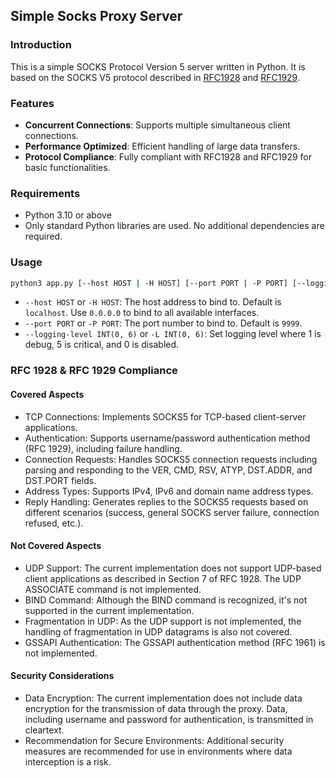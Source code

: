 ## Simple Socks Proxy Server
### Introduction
This is a simple SOCKS Protocol Version 5 server written in Python. It is based on the SOCKS V5 protocol described in [RFC1928](https://www.ietf.org/rfc/rfc1928.txt) and [RFC1929](https://www.ietf.org/rfc/rfc1929.txt).

### Features
- **Concurrent Connections**: Supports multiple simultaneous client connections.
- **Performance Optimized**: Efficient handling of large data transfers.
- **Protocol Compliance**: Fully compliant with RFC1928 and RFC1929 for basic functionalities.

### Requirements
- Python 3.10 or above
- Only standard Python libraries are used. No additional dependencies are required.

### Usage
```bash
python3 app.py [--host HOST | -H HOST] [--port PORT | -P PORT] [--logging-level INT(0,6) | -L INT(0, 6)]
```
- `--host HOST` or `-H HOST`: The host address to bind to. Default is `localhost`. Use `0.0.0.0` to bind to all available interfaces.
- `--port PORT` or `-P PORT`: The port number to bind to. Default is `9999`.
- `--logging-level INT(0, 6)` or `-L INT(0, 6)`: Set logging level where 1 is debug, 5 is critical, and 0 is disabled.

### RFC 1928 & RFC 1929 Compliance
#### Covered Aspects
- TCP Connections: Implements SOCKS5 for TCP-based client-server applications.
- Authentication: Supports username/password authentication method (RFC 1929), including failure handling.
- Connection Requests: Handles SOCKS5 connection requests including parsing and responding to the VER, CMD, RSV, ATYP, DST.ADDR, and DST.PORT fields.
- Address Types: Supports IPv4, IPv6 and domain name address types.
- Reply Handling: Generates replies to the SOCKS5 requests based on different scenarios (success, general SOCKS server failure, connection refused, etc.).
#### Not Covered Aspects
- UDP Support: The current implementation does not support UDP-based client applications as described in Section 7 of RFC 1928. The UDP ASSOCIATE command is not implemented.
- BIND Command: Although the BIND command is recognized, it's not supported in the current implementation.
- Fragmentation in UDP: As the UDP support is not implemented, the handling of fragmentation in UDP datagrams is also not covered.
- GSSAPI Authentication: The GSSAPI authentication method (RFC 1961) is not implemented.
#### Security Considerations
- Data Encryption: The current implementation does not include data encryption for the transmission of data through the proxy. Data, including username and password for authentication, is transmitted in cleartext.
- Recommendation for Secure Environments: Additional security measures are recommended for use in environments where data interception is a risk.